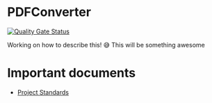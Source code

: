 # PDFConverter
[![Quality Gate Status](https://sonarcloud.io/api/project_badges/measure?project=PawanRoy1997_PDFConverter&metric=alert_status)](https://sonarcloud.io/summary/new_code?id=PawanRoy1997_PDFConverter)

Working on how to describe this! 😅
This will be something awesome

# Important documents
 - [Project Standards](/documentation/ProjectStandards.md)